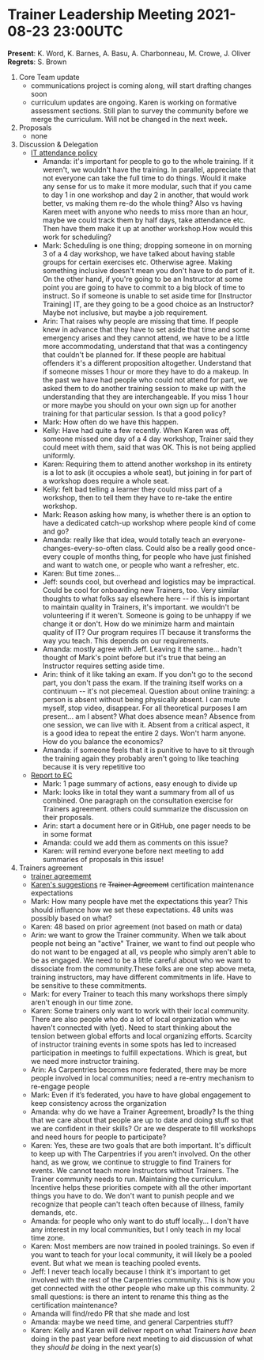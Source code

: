 # Trainer Leadership Meeting 2021-08-23 23:00UTC

**Present**: K. Word, K. Barnes, A. Basu, A. Charbonneau, M. Crowe, J. Oliver  
**Regrets**: S. Brown

1. Core Team update
    - communications project is coming along, will start drafting changes soon
    - curriculum updates are ongoing. Karen is working on formative assessment 
    sections. Still plan to survey the community before we merge the 
    curriculum. Will not be changed in the next week. 
3. Proposals
    - none
4. Discussion & Delegation
    - [IT attendance policy](https://github.com/carpentries/trainers/issues/123)
        - Amanda: it's important for people to go to the whole training. If it 
        weren't, we wouldn't have the training. In parallel, appreciate that 
        not everyone can take the full time to do things. Would it make any 
        sense for us to make it more modular, such that if you came to day 1 in 
        one workshop and day 2 in another, that would work better, vs making 
        them re-do the whole thing? Also vs having Karen meet with anyone who 
        needs to miss more than an hour, maybe we could track them by half 
        days, take attendance etc. Then have them make it up at another 
        workshop.How would this work for scheduling?
        - Mark: Scheduling is one thing; dropping someone in on morning 3 of a 
        4 day workshop, we have talked about having stable groups for certain 
        exercises etc. Otherwise agree. Making something inclusive doesn't mean 
        you don't have to do part of it. On the other hand, if you're going to 
        be an Instructor at some point you are going to have to commit to a big 
        block of time to instruct. So if someone is unable to set aside time 
        for [Instructor Training] IT, are they going to be a good choice as an 
        Instructor? Maybe not inclusive, but maybe a job requirement.
        - Arin: That raises why people are missing that time. If people knew in 
        advance that they have to set aside that time and some emergency arises 
        and they cannot attend, we have to be a little more accommodating, 
        understand that that was a contingency that couldn't be planned for. If 
        these people are habitual offenders it's a different proposition 
        altogether. Understand that if someone misses 1 hour or more they have 
        to do a makeup. In the past we have had people who could not attend for 
        part, we asked them to do another training session to make up with the 
        understanding that they are interchangeable. If you miss 1 hour or more 
        maybe you should on your own sign up for another training for that 
        particular session. Is that a good policy?
        - Mark: How often do we have this happen.
        - Kelly: Have had quite a few recently. When Karen was off, someone 
        missed one day of a 4 day workshop, Trainer said they could meet with 
        them, said that was OK. This is not being applied uniformly.
        - Karen: Requiring them to attend another workshop in its entirety is a 
        lot to ask (it occupies a whole seat), but joining in for part of a 
        workshop does require a whole seat.
        - Kelly: felt bad telling a learner they could miss part of a workshop, 
        then to tell them they have to re-take the entire workshop.
        - Mark: Reason asking how many, is whether there is an option to have a 
        dedicated catch-up workshop where people kind of come and go? 
        - Amanda: really like that idea, would totally teach an 
        everyone-changes-every-so-often class. Could also be a really good 
        once-every couple of months thing, for people who have just finished 
        and want to watch one, or people who want a refresher, etc.
        - Karen: But time zones...
        - Jeff: sounds cool, but overhead and logistics may be impractical. 
        Could be cool for onboarding new Trainers, too. Very similar thoughts 
        to what folks say elsewhere here -- if this is important to maintain 
        quality in Trainers, it's important. we wouldn't be volunteering if it 
        weren't. Someone is going to be unhappy if we change it or don't. How 
        do we minimize harm and maintain quality of IT? Our program requires IT 
        because it transforms the way you teach. This depends on our 
        requirements.
        - Amanda: mostly agree with Jeff. Leaving it the same... hadn't thought 
        of Mark's point before but it's true that being an Instructor requires 
        setting aside time. 
        - Arin: think of it like taking an exam. If you don't go to the second 
        part, you don't pass the exam. If the training itself works on a 
        continuum -- it's not piecemeal. Question about online training: a 
        person is absent without being physically absent. I can mute myself, 
        stop video, disappear. For all theoretical purposes I am present... am 
        I absent? What does absence mean? Absence from one session, we can live 
        with it. Absent from a critical aspect, it is a good idea to repeat the 
        entire 2 days. Won't harm anyone. How do you balance the economics?
        - Amanda: if someone feels that it is punitive to have to sit through 
        the training again they probably aren't going to like teaching because 
        it is very repetitive too
    - [Report to EC](https://github.com/carpentries/trainers/issues/89)
        - Mark: 1 page summary of actions, easy enough to divide up
        - Mark: looks like in total they want a summary from all of us 
        combined. One paragraph on the consultation exercise for Trainers 
        agreement. others could summarize the discussion on their proposals. 
        - Arin: start a document here or in GitHub, one pager needs to be in 
        some format
        - Amanda: could we add them as comments on this issue?
        - Karen: will remind everyone before next meeting to add summaries of 
        proposals in this issue!
5. Trainers agreement
    - [trainer agreememt](https://github.com/brownsarahm/handbook/blob/patch-2/topic_folders/instructor_training/duties_agreement.md)
    - [Karen's suggestions](https://docs.google.com/document/d/1PdLZhRU9ldwKsUMkUMkbsTC0jAxRJhs6Y1WSvrtBRKk/edit?usp=sharing) 
    re ~~Trainer Agreement~~ certification maintenance expectations
    - Mark: How many people have met the expectations this year? This should 
    influence how we set these expectations. 48 units was possibly based on 
    what?
    - Karen: 48 based on prior agreement (not based on math or data)
    - Arin: we want to grow the Trainer community. When we talk about people 
    not being an "active" Trainer, we want to find out people who do not want 
    to be engaged at all, vs people who simply aren't able to be as engaged. We 
    need to be a little careful about who we want to dissociate from the 
    community.These folks are one step above meta, training instructors, may 
    have different commitments in life. Have to be sensitive to these 
    commitments.
    - Mark: for every Trainer to teach this many workshops there simply aren't 
    enough in our time zone. 
    - Karen: Some trainers only want to work with their local community. There 
    are also people who do a lot of local organization who we haven't connected 
    with (yet). Need to start thinking about the tension between global efforts 
    and local organizing efforts. Scarcity of instructor training events in 
    some spots has led to increased participation in meetings to fulfill 
    expectations. Which is great, but we need more instructor training.
    - Arin: As Carpentries becomes more federated, there may be more people 
    involved in local communities; need a re-entry mechanism to re-engage 
    people
    - Mark: Even if it’s federated, you have to have global engagement to keep 
    consistency across the organization 
    - Amanda: why do we have a Trainer Agreement, broadly? Is the thing that we 
    care about that people are up to date and doing stuff so that we are 
    confident in their skills? Or are we desperate to fill workshops and need 
    hours for people to participate?
    - Karen: Yes, these are two goals that are both important. It's difficult 
    to keep up with The Carpentries if you aren't involved. On the other hand, 
    as we grow, we continue to struggle to find Trainers for events. We cannot 
    teach more Instructors without Trainers. The Trainer community needs to 
    run. Maintaining the curriculum. Incentive helps these priorities compete 
    with all the other important things you have to do. We don't want to punish 
    people and we recognize that people can't teach often because of illness, 
    family demands, etc. 
    - Amanda: for people who only want to do stuff locally... I don't have any 
    interest in my local communities, but I only teach in my local time zone. 
    - Karen: Most members are now trained in pooled trainings. So even if you 
    want to teach for your local community, it will likely be a pooled event. 
    But what we mean is teaching pooled events. 
    - Jeff: I never teach locally because I think it's important to get 
    involved with the rest of the Carpentries community. This is how you get 
    connected with the other people who make up this community. 2 small 
    questions: is there an intent to rename this thing as the certification 
    maintenance?
    - Amanda will find/redo PR that she made and lost
    - Amanda: maybe we need time, and general Carpentries stuff?
    - Karen: Kelly and Karen will deliver report on what Trainers *have been* 
    doing in the past year before next meeting to aid discussion of what they 
    *should be* doing in the next year(s)
